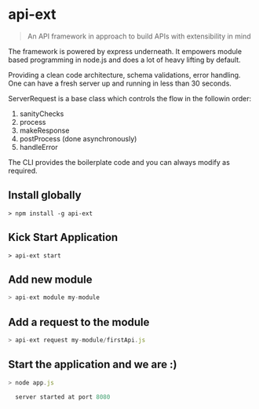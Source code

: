 # api-ext

> An API framework in approach to build APIs with extensibility in mind

The framework is powered by express underneath.
It empowers module based programming in node.js and does a lot of heavy lifting by default.

Providing a clean code architecture, schema validations, error handling.
One can have a fresh server up and running in less than 30 seconds.

ServerRequest is a base class which controls the flow in the followin order:
1) sanityChecks
2) process
3) makeResponse
4) postProcess (done asynchronously)
5) handleError

The CLI provides the boilerplate code and you can always modify as required.

## Install globally

```
> npm install -g api-ext
```

## Kick Start Application

```
> api-ext start
```

## Add new module

```js
> api-ext module my-module
```

## Add a request to the module

```js
> api-ext request my-module/firstApi.js
```

## Start the application and we are :)

```js
> node app.js

  server started at port 8080
```
